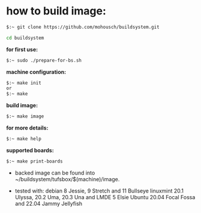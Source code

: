# how to build image: #

```bash
$:~ git clone https://github.com/mohousch/buildsystem.git

cd buildsystem
```

**for first use:**
```bash
$:~ sudo ./prepare-for-bs.sh
```
**machine configuration:**
```bash
$:~ make init
or
$:~ make
```
**build image:**
```bash
$:~ make image
```

**for more details:**
```bash
$:~ make help
```

**supported boards:**
```bash
$:~ make print-boards
```

* backed image can be found into ~/buildsystem/tufsbox/$(machine)/image.

* tested with:
 debian 8 Jessie, 9 Stretch and 11 Bullseye
 linuxmint 20.1 Ulyssa, 20.2 Uma, 20.3 Una and LMDE 5 Elsie
 Ubuntu 20.04 Focal Fossa and 22.04 Jammy Jellyfish
 
 
